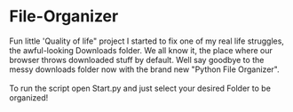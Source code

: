 # File-Organizer
 
Fun little 'Quality of life" project I started to fix one of my real life struggles, the awful-looking Downloads folder. We all know it, the place where our browser throws downloaded stuff by default. Well say goodbye to the messy downloads folder now with the brand new "Python File Organizer".<br><br>
To run the script open Start.py and just select your desired Folder to be organized!
